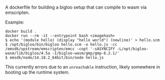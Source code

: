 A dockerfile for building a bigloo setup that can compile to wasm via emscripten.

Example:

```
docker build .
docker run --rm -it --entrypoint bash <imagehash>
$ echo '(module hello) (display "hello world") (newline)' > hello.scm
$ /opt/bigloo/bin/bigloo hello.scm -o hello.js -cc /emsdk/upstream/emscripten/emcc -copt '-sASYNCIFY -L/opt/bigloo-wasm/lib/bigloo/4.5a -I/bigloo-wasm/gmp/gmp-6.2.1/'
$ emsdk/node/14.18.2_64bit/bin/node hello.js
```

This currently errors due to an `unreachable` instruction, likely somewhere in booting up the runtime system.
